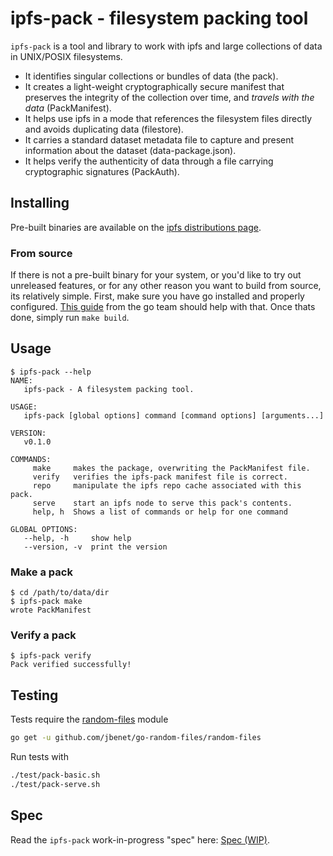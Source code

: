 # ipfs-pack - filesystem packing tool

`ipfs-pack` is a tool and library to work with ipfs and large collections of data in UNIX/POSIX filesystems.

- It identifies singular collections or bundles of data (the pack).
- It creates a light-weight cryptographically secure manifest that preserves the integrity of the collection over time, and _travels with the data_ (PackManifest).
- It helps use ipfs in a mode that references the filesystem files directly and avoids duplicating data (filestore).
- It carries a standard dataset metadata file to capture and present information about the dataset (data-package.json).
- It helps verify the authenticity of data through a file carrying cryptographic signatures (PackAuth).


## Installing

Pre-built binaries are available on the [ipfs distributions page](https://dist.ipfs.io/#ipfs-pack).

### From source
If there is not a pre-built binary for your system, or you'd like to try out
unreleased features, or for any other reason you want to build from source, its
relatively simple.  First, make sure you have go installed and properly
configured. [This guide](https://golang.org/doc/install) from the go team
should help with that.  Once thats done, simply run `make build`.

## Usage

```
$ ipfs-pack --help
NAME:
   ipfs-pack - A filesystem packing tool.

USAGE:
   ipfs-pack [global options] command [command options] [arguments...]

VERSION:
   v0.1.0

COMMANDS:
     make     makes the package, overwriting the PackManifest file.
     verify   verifies the ipfs-pack manifest file is correct.
     repo     manipulate the ipfs repo cache associated with this pack.
     serve    start an ipfs node to serve this pack's contents.
     help, h  Shows a list of commands or help for one command

GLOBAL OPTIONS:
   --help, -h     show help
   --version, -v  print the version
```

### Make a pack
```
$ cd /path/to/data/dir
$ ipfs-pack make
wrote PackManifest
```

### Verify a pack
```
$ ipfs-pack verify
Pack verified successfully!
```

## Testing
Tests require the [random-files](https://github.com/jbenet/go-random-files) module

```bash
go get -u github.com/jbenet/go-random-files/random-files
```

Run tests with
```bash
./test/pack-basic.sh
./test/pack-serve.sh
```

## Spec

Read the `ipfs-pack` work-in-progress "spec" here: [Spec (WIP)](./spec.md).

